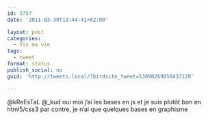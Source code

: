 ```yaml
---
id: 3757
date: '2011-03-30T13:44:41+02:00'

layout: post
categories:
  - Vis ma vie
tags:
  - tweet
format: status
publish_social: no
guid: 'http://tweets.local/?birdsite_tweet=53090269058437120'

---
```


@kReEsTaL @\_kud oui moi j’ai les bases en js et je suis plutôt bon en html5/css3 par contre, je n’ai que quelques bases en graphisme